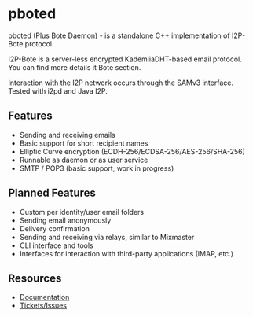# pboted

pboted (Plus Bote Daemon) - is a standalone C++ implementation of I2P-Bote protocol.

I2P-Bote is a server-less encrypted KademliaDHT-based email protocol.   
You can find more details it Bote section.

Interaction with the I2P network occurs through the SAMv3 interface.    
Tested with i2pd and Java I2P.

## Features

- Sending and receiving emails
- Basic support for short recipient names
- Elliptic Curve encryption (ECDH-256/ECDSA-256/AES-256/SHA-256)
- Runnable as daemon or as user service
- SMTP / POP3 (basic support, work in progress)

## Planned Features

- Custom per identity/user email folders
- Sending email anonymously
- Delivery confirmation
- Sending and receiving via relays, similar to Mixmaster
- CLI interface and tools
- Interfaces for interaction with third-party applications (IMAP, etc.)

## Resources

- [Documentation](https://pboted.readthedocs.io/en/latest/)
- [Tickets/Issues](https://github.com/polistern/pboted/issues)
